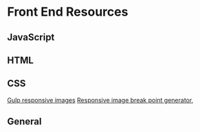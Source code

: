 # Front End Resources
## JavaScript
## HTML
## CSS
[Gulp responsive images](https://github.com/dcgauld/gulp-responsive-images)
[Responsive image break point generator](https://www.responsivebreakpoints.com/),
## General
